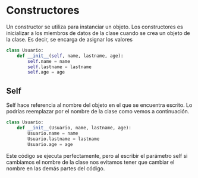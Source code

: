 # Constructores

Un constructor se utiliza para instanciar un objeto. Los constructores es inicializar a los miembros de datos de la clase cuando se crea un objeto de la clase. Es decir, se encarga de asignar los valores 

```python
class Usuario:
    def __init__(self, name, lastname, age):
        self.name = name
        self.lastname = lastname
        self.age = age
```

## Self

Self hace referencia al nombre del objeto en el que se encuentra escrito. Lo podrías reemplazar por el nombre de la clase como vemos a continuación.

```python
class Usuario:
    def __init__(Usuario, name, lastname, age):
        Usuario.name = name
        Usuario.lastname = lastname
        Usuario.age = age
```
Este código se ejecuta perfectamente, pero al escribir el parámetro self si cambiamos el nombre de la clase nos evitamos tener que cambiar el nombre en las demás partes del código.
